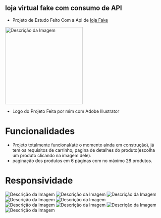 ## loja virtual fake com consumo de API

- Projeto de Estudo Feito Com a Api de [loja Fake](https://fakestoreapi.in)

<img src="./src/images/saturn%20.png" alt="Descrição da Imagem" style="width: 250px;">

- Logo do Projeto Feita por mim com Adobe Illustrator

# Funcionalidades

- Projeto totalmente funcional(até o momento ainda em construção), já tem os requisitos de carrinho, pagina de detalhes do produto(escolha um produto clicando na imagem dele).
- paginação dos produtos em 6 páginas com no máximo 28 produtos.

# Responsividade

<div>
<img src="./src/images/screens/white/Macbook-Air-1559x1319.png" alt="Descrição da Imagem" >
<img src="./src/images/screens/white/iPad-Air-5-1138x1309.png" alt="Descrição da Imagem">
<img src="./src/images/screens/white/iPhone-14-Pro-Max-877x1172.png" alt="Descrição da Imagem">
<img src="./src/images/screens/white/Pixel-7-Pro-480x1040.png" alt="Descrição da Imagem">
<img src="./src/images/screens/white/iPhone-14-Pro-393x852.png" alt="Descrição da Imagem">
</div>
<div>
<img src="./src/images/screens/dark/Macbook-Air-1559x975.png" alt="Descrição da Imagem">
<img src="./src/images/screens/dark/iPad-Air-5-820x1180.png" alt="Descrição da Imagem">
<img src="./src/images/screens/dark/Pixel-7-Pro-480x1040.png" alt="Descrição da Imagem">
<img src="./src/images/screens/dark/iPhone-14-Pro-393x852.png" alt="Descrição da Imagem">
</div>